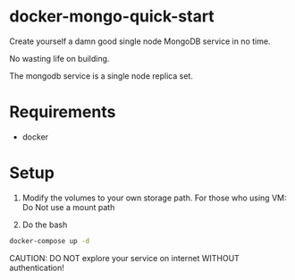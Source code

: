 # docker-mongo-quick-start

Create yourself a damn good single node MongoDB service in no time.

No wasting life on building.

The mongodb service is a single node replica set.

# Requirements
* docker

# Setup
1. Modify the volumes to your own storage path.
For those who using VM: Do Not use a mount path 

2. Do the bash
```bash
docker-compose up -d
```

CAUTION: DO NOT explore your service on internet WITHOUT authentication!